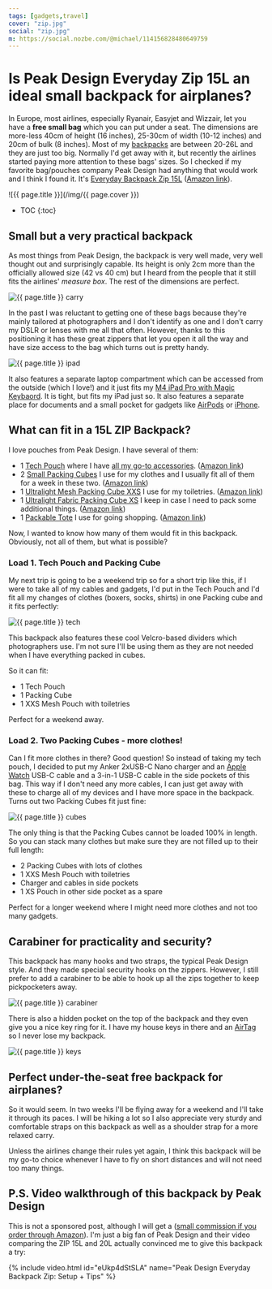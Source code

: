 ```yaml
---
tags: [gadgets,travel]
cover: "zip.jpg"
social: "zip.jpg"
m: https://social.nozbe.com/@michael/114156828480649759
---
```


# Is Peak Design Everyday Zip 15L an ideal small backpack for airplanes?

In Europe, most airlines, especially Ryanair, Easyjet and Wizzair, let you have a **free small bag** which you can put under a seat. The dimensions are more-less 40cm of height (16 inches), 25-30cm of width (10-12 inches) and 20cm of bulk (8 inches). Most of my [backpacks](backpack/#other-backpacks-ive-used-and-tested) are between 20-26L and they are just too big. Normally I'd get away with it, but recently the airlines started paying more attention to these bags' sizes. So I checked if my favorite bag/pouches company Peak Design had anything that would work and I think I found it. It's [Everyday Backpack Zip 15L](https://www.peakdesign.com/products/everyday-backpack-zip?Size=15L) ([Amazon link](https://amzn.to/41EWMqC)).

<!--More-->

![{{ page.title }}](/img/{{ page.cover }})

* TOC
{:toc}

## Small but a very practical backpack

As most things from Peak Design, the backpack is very well made, very well thought out and surprisingly capable. Its height is only 2cm more than the officially allowed size (42 vs 40 cm) but I heard from the people that it still fits the airlines' *measure box*. The rest of the dimensions are perfect.

![{{ page.title }} carry](/img/zip-carry.jpg)

In the past I was reluctant to getting one of these bags because they're mainly tailored at photographers and I don't identify as one and I don't carry my DSLR or lenses with me all that often. However, thanks to this positioning it has these great zippers that let you open it all the way and have size access to the bag which turns out is pretty handy.

![{{ page.title }} ipad](/img/zip-ipad.jpg)

It also features a separate laptop compartment which can be accessed from the outside (which I love!) and it just fits my [M4 iPad Pro with Magic Keybaord](/ipadm4). It is tight, but fits my iPad just so. It also features a separate place for documents and a small pocket for gadgets like [AirPods](/airpodspro) or [iPhone](/iphone).

## What can fit in a 15L ZIP Backpack?

I love pouches from Peak Design. I have several of them:

- 1 [Tech Pouch](https://www.peakdesign.com/products/tech-pouch?Size=Regular&Color=Midnight) where I have [all my go-to accessories](/backpack/#whats-in-my-tech-pouch). ([Amazon link](https://amzn.to/4ikazdl))
- 2 [Small Packing Cubes](https://www.peakdesign.com/products/packing-cube?Size=Small) I use for my clothes and I usually fit all of them for a week in these two. ([Amazon link](https://amzn.to/4kyJl4h))
- 1 [Ultralight Mesh Packing Cube XXS](https://www.peakdesign.com/products/ultralight-packing-cube?Size=XXS&Color=Eclipse&Material=Mesh) I use for my toiletries. ([Amazon link](https://amzn.to/4kHqzYs))
- 1 [Ultralight Fabric Packing Cube XS](https://www.peakdesign.com/products/ultralight-packing-cube?Size=XS&Color=Eclipse&Material=Fabric) I keep in case I need to pack some additional things. ([Amazon link](https://amzn.to/4ho5OOG))
- 1 [Packable Tote](https://www.peakdesign.com/products/packable-tote?Color=Raw) I use for going shopping. ([Amazon link](https://amzn.to/4kREETg))

Now, I wanted to know how many of them would fit in this backpack. Obviously, not all of them, but what is possible?

### Load 1. Tech Pouch and Packing Cube

My next trip is going to be a weekend trip so for a short trip like this, if I were to take all of my cables and gadgets, I'd put in the Tech Pouch and I'd fit all my changes of clothes (boxers, socks, shirts) in one Packing cube and it fits perfectly:

![{{ page.title }} tech](/img/zip-tech.jpg)

This backpack also features these cool Velcro-based dividers which photographers use. I'm not sure I'll be using them as they are not needed when I have everything packed in cubes.

So it can fit:

- 1 Tech Pouch
- 1 Packing Cube
- 1 XXS Mesh Pouch with toiletries

Perfect for a weekend away.

### Load 2. Two Packing Cubes - more clothes!

Can I fit more clothes in there? Good question! So instead of taking my tech pouch, I decided to put my Anker 2xUSB-C Nano charger and an [Apple Watch](/ultra) USB-C cable and a 3-in-1 USB-C cable in the side pockets of this bag. This way if I don't need any more cables, I can just get away with these to charge all of my devices and I have more space in the backpack. Turns out two Packing Cubes fit just fine:

![{{ page.title }} cubes](/img/zip-cubes.jpg)

The only thing is that the Packing Cubes cannot be loaded 100% in length. So you can stack many clothes but make sure they are not filled up to their full length:

- 2 Packing Cubes with lots of clothes
- 1 XXS Mesh Pouch with toiletries
- Charger and cables in side pockets
- 1 XS Pouch in other side pocket as a spare

Perfect for a longer weekend where I might need more clothes and not too many gadgets.

## Carabiner for practicality and security?

This backpack has many hooks and two straps, the typical Peak Design style. And they made special security hooks on the zippers. However, I still prefer to add a carabiner to be able to hook up all the zips together to keep pickpocketers away.

![{{ page.title }} carabiner](/img/zip-carabiner.jpg)

There is also a hidden pocket on the top of the backpack and they even give you a nice key ring for it. I have my house keys in there and an [AirTag](/airtag) so I never lose my backpack.

![{{ page.title }} keys](/img/zip-keys.jpg)

## Perfect under-the-seat free backpack for airplanes?

So it would seem. In two weeks I'll be flying away for a weekend and I'll take it through its paces. I will be hiking a lot so I also appreciate very sturdy and comfortable straps on this backpack as well as a shoulder strap for a more relaxed carry.

Unless the airlines change their rules yet again, I think this backpack will be my go-to choice whenever I have to fly on short distances and will not need too many things.

## P.S. Video walkthrough of this backpack by Peak Design

This is not a sponsored post, although I will get a ([small commission if you order through Amazon](https://amzn.to/41EWMqC)). I'm just a big fan of Peak Design and their video comparing the ZIP 15L and 20L actually convinced me to give this backpack a try:

{% include video.html id="eUkp4dStSLA" name="Peak Design Everyday Backpack Zip: Setup + Tips" %}

[n]: https://michael.gratis/nozbe
[np]: https://michael.gratis/nozbepersonal
